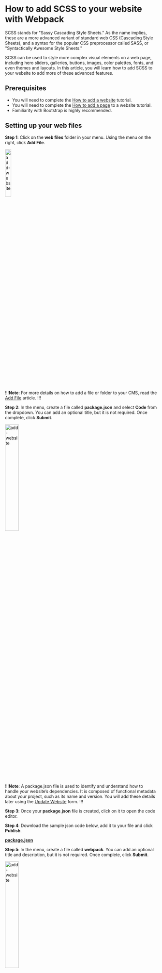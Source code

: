 # How to add SCSS to your website with Webpack

SCSS stands for "Sassy Cascading Style Sheets." As the name implies, these are a more advanced variant of standard web CSS (Cascading Style Sheets), and a syntax for the popular CSS preprocessor called SASS, or "Syntactically Awesome Style Sheets." 

SCSS can be used to style more complex visual elements on a web page, including hero sliders, galleries, buttons, images, color palettes, fonts, and even themes and layouts. In this article, you will learn how to add SCSS to your website to add more of these advanced features. 

## Prerequisites

- You will need to complete the <a href="/tutorials/websites/add-website/#adding-a-site">How to add a website</a> tutorial.
- You will need to complete the <a href="/tutorials/websites/add-page-template/">How to add a page</a> to a website tutorial.
- Familiarity with Bootstrap is highly recommended. 

## Setting up your web files 

**Step 1**: Click on the **web files** folder in your menu. Using the menu on the right, click **Add File**. 

<img src="../../../../images/base-template-add-file1.png" alt="add-website" style="width: 20%; display: block"></a>

!!!**Note**: 
For more details on how to add a file or folder to your CMS, read the  <a href="/workspace/websites/manage-folder/addfile/">Add File</a> article. 
!!!

**Step 2**: In the menu, create a file called **package.json** and select **Code** from the dropdown. You can add an optional title, but it is not required. Once complete, click **Submit**. 

<img src="../../../../images/base-template-add-file2.png" alt="add-website" style="width: 30%; display: block"></a>

!!!**Note**:
A package.json file is used to identify and understand how to handle your website’s dependencies. It is composed of functional metadata about your project, such as its name and version. You will add these details later using the <a href="/workspace/websites/update-website/">Update Website</a> form. 
!!!

**Step 3**: Once your **package.json** file is created, click on it to open the code editor.

**Step 4**: Download the sample json code below, add it to your file and click **Publish**. 

<a href="package.json" download>**package.json**</a>

**Step 5**: In the menu, create a file called **webpack**. You can add an optional title and description, but it is not required. Once complete, click **Submit**. 

<img src="../../../../images/base-template-add-folder2.png" alt="add-website" style="width: 30%; display: block"></a>

**Step 6**: Click on the new **webpack** folder in your left menu. Following steps 1 and 2, create two additional files under the folder:

- **webpack.css.config.js**
- **webpack.js.config.js**

**Step 7**: Download the two webpack files below, add it to the files you just created and click **Publish**.

<a href="webpack.css.config.js" download>**webpack.css.config.js**</a>

<a href="webpack.js.config.js" download>**webpack.js.config.js**</a>

!!!**Note**:
Webpack is a modular bundler that compiles JavaScript files, SCSS, and CSS files into packages that are used to manage frontend assets at the browser level.  
!!!

**Step 8**: Click on **web files** and <a href="/workspace/websites/manage-folder/addfolder/">Add Folder</a> called **js**.

**Step 9**: Click on the new **js folder** in your left menu. Following steps 1 and 2, <a href="/workspace/websites/manage-folder/addfile/">create a file</a> under the folder:
- **app.js**

**Step 10**: Download the code below and paste it into the file:

<a href="app.js" download>**app.js**</a>

**Step 11**: Click on **web files** and <a href="/workspace/websites/manage-folder/addfolder/">Add Folder</a> called **scss**.

**Step 12**: Click on the new **scss folder** in your left menu. Following steps 1 and 2, <a href="/workspace/websites/manage-folder/addfile/">create a file</a> under the folder:

- **app.scss**

**Step 13**: Download the code below and paste it into the file:

<a href="app.scss" download>**app.scss**</a>

## Setting up your www folder

**Step 1**: Click on the **"_"** under the **www** folder in your menu. Using the menu on the right, click **Add Folder**.

**Step 2**: In the menu, create a folder called **"css"**. You can add an optional title and description, but it is not required. Once complete, click **Submit**.

**Step 3**: Following steps 1 and 2, create an additional folders under the **"_"** folder, called **js**.
 
!!!**Note**:
The "**_**" folder is a general repository for your website’s resources:
- CSS will compile the cascading style sheets that govern your website. 
- js will contain the compiled JavaScript used on your website. 
!!!

**Step 4:** Click on the **css** folder and <a href="/workspace/websites/manage-folder/addfile/">Add a File</a> called **app.css**.

**Step 5:** Click on the **js** folder and <a href="/workspace/websites/manage-folder/addfile/">Add a File</a> called **app.js**.

Once your web files and www have been set up, it should contain the 
following files and folders:

<img src="../../../../images/2.png" alt="add-website" style="width: 20%; display: block"></a>

## Adding additional SCSS to your site

**Step 1:** In the left-hand menu of your main dashboard, click **Websites**. From the table, select the site you want to add **SCSS** to (such as *www.testsite<span>.<span>com*)

<img src="../../../../images/add-scss.png" alt="scss folder" style="display: block"></a>

**Step 2:** Under web files, click on the **SCSS** folder. 

<img src="../../../../images/scss-folder.png" alt="scss folder" style="display: block"></a>

**Step 3:** Using the right-hand menu, click <a href="/workspace/websites/manage-folder/addfolder/">Add Folder</a>. Name it **utilities**. Once Complete click **Submit**.

<img src="../../../../images/scss-utilities.png" alt="scss utilities" style="display: block"></a>

**Step 4:** Click on the **utilities** folder and, using the same right-hand menu, click <a href="/workspace/websites/manage-folder/addfile/">Add File</a>. Create a new file called **variables.scss** and select **Code** for the **File Type**. Once complete, click **Submit**.

<img src="../../../../images/scss-utilities-vars.png" alt="scss utilities vars" style="display: block"></a>

**Step 5:** In the file code editor, add the following code sample. 

<img src="../../../../images/scss-import.png" alt="scss import" style="display: block"></a>

!!!Note:
This sample code contains a few color variables you can use to style your template.
!!!

**Step 6:** To link your newly created file, click on the top of the **app.scss** file under the **scss** folder. Add the following import before Bootstrap code. Click **Publish**.

```js
@import 'utilities/variables';

/* =======================
  # Theme Color pallette
======================= */
$theme-colors: (
  'white': #fff,
  'primary': #008ae1,
  'danger': #c30065,
  'dark': #000,
);

@function theme-color($key: "primary") {
  @return map-get($theme-colors, $key);
}
```

Once complete, click **Publish**.

!!!Note:
Your variables.scss file needs to be before the bootstrap import. All other scss files you add need to go after the fontawesome imports. Solodev highly recommends creating a **components** folder for all your other styles and to keep some level of organization within your CMS.
!!!!

**Step 7:** Go to your front end and see the new colors.